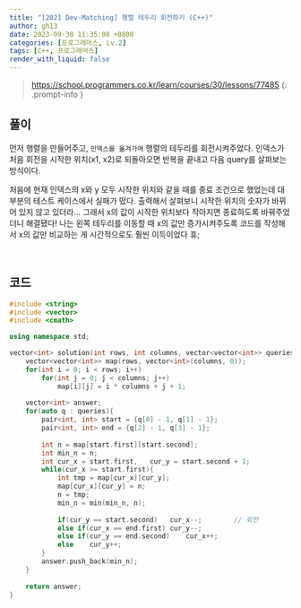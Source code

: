 ```yaml
---
title: "[2021 Dev-Matching] 행렬 테두리 회전하기 (C++)"
author: gh13
date: 2023-09-30 11:35:00 +0800
categories: [프로그래머스, Lv.2]
tags: [C++, 프로그래머스]
render_with_liquid: false
---
```


> <https://school.programmers.co.kr/learn/courses/30/lessons/77485>
{: .prompt-info }

## 풀이

먼저 행렬을 만들어주고, `인덱스를 옮겨가며` 행렬의 테두리를 회전시켜주었다. 인덱스가 처음 회전을 시작한 위치(x1, x2)로 되돌아오면 반복을 끝내고 다음 query를 살펴보는 방식이다.  

처음에 현재 인덱스의 x와 y 모두 시작한 위치와 같을 때를 종료 조건으로 했었는데 대부분의 테스트 케이스에서 실패가 떴다. 출력해서 살펴보니 시작한 위치의 숫자가 바뀌어 있지 않고 있더라... 그래서 x의 값이 시작한 위치보다 작아지면 종료하도록 바꿔주었더니 해결됐다! 나는 왼쪽 테두리를 이동할 때 x의 값만 증가시켜주도록 코드를 작성해서 x의 값만 비교하는 게 시간적으로도 훨씬 이득이었다 휴;

<br/>

## 코드

```cpp
#include <string>
#include <vector>
#include <cmath>

using namespace std;

vector<int> solution(int rows, int columns, vector<vector<int>> queries) {
    vector<vector<int>> map(rows, vector<int>(columns, 0));
    for(int i = 0; i < rows; i++)
        for(int j = 0; j < columns; j++)
            map[i][j] = i * columns + j + 1;
    
    vector<int> answer;
    for(auto q : queries){
        pair<int, int> start = {q[0] - 1, q[1] - 1};
        pair<int, int> end = {q[2] - 1, q[3] - 1};
        
        int n = map[start.first][start.second];
        int min_n = n;
        int cur_x = start.first,   cur_y = start.second + 1;
        while(cur_x >= start.first){
            int tmp = map[cur_x][cur_y];
            map[cur_x][cur_y] = n;
            n = tmp;
            min_n = min(min_n, n);
            
            if(cur_y == start.second)   cur_x--;        // 회전
            else if(cur_x == end.first) cur_y--;
            else if(cur_y == end.second)    cur_x++;
            else    cur_y++;
        }
        answer.push_back(min_n);
    }
     
    return answer;
}
```
